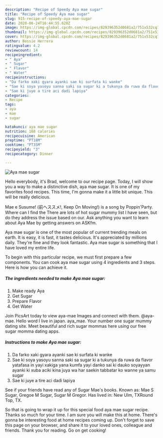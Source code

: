```yaml
---
description: "Recipe of Speedy Aya mae sugar"
title: "Recipe of Speedy Aya mae sugar"
slug: 915-recipe-of-speedy-aya-mae-sugar
date: 2020-06-24T16:44:55.628Z
image: https://img-global.cpcdn.com/recipes/829396352d0681a2/751x532cq70/aya-mae-sugar-recipe-main-photo.jpg
thumbnail: https://img-global.cpcdn.com/recipes/829396352d0681a2/751x532cq70/aya-mae-sugar-recipe-main-photo.jpg
cover: https://img-global.cpcdn.com/recipes/829396352d0681a2/751x532cq70/aya-mae-sugar-recipe-main-photo.jpg
author: Bessie Herrera
ratingvalue: 4.2
reviewcount: 14
recipeingredient:
- " Aya"
- " Sugar"
- " Flavor"
- " Water"
recipeinstructions:
- "Da farko xaki gyara ayanki sae ki surfata ki wanke"
- "Sae ki soya yasoyu sanna saki sa sugar ki a tukunya da ruwa da flavor yatafasa in yayi xakiga yana kumfa yayi danko sai ki dauko soyayyan ayanki ki xuba aciki kina juya wa har saekin tabbatar ko wanne ya samu sugar"
- "Sae ki juye a tire aci dadi lapiya"
categories:
- Recipe
tags:
- aya
- mae
- sugar

katakunci: aya mae sugar 
nutrition: 168 calories
recipecuisine: American
preptime: "PT18M"
cooktime: "PT35M"
recipeyield: "3"
recipecategory: Dinner

---
```



![Aya mae sugar](https://img-global.cpcdn.com/recipes/829396352d0681a2/751x532cq70/aya-mae-sugar-recipe-main-photo.jpg)

Hello everybody, it's Brad, welcome to our recipe page. Today, I will show you a way to make a distinctive dish, aya mae sugar. It is one of my favorites food recipes. This time, I'm gonna make it a little bit unique. This will be really delicious.

Mae e Susume! (前へススメ!, Keep On Moving!) is a song by Poppin&#39;Party. Where can I find the There are lots of hot sugar mummy list I have seen, but do they address the issue based on our. Ask anything you want to learn about Aya Mae by getting answers on ASKfm.

Aya mae sugar is one of the most popular of current trending meals on earth. It is easy, it is fast, it tastes delicious. It's appreciated by millions daily. They're fine and they look fantastic. Aya mae sugar is something that I have loved my entire life.


To begin with this particular recipe, we must first prepare a few components. You can cook aya mae sugar using 4 ingredients and 3 steps. Here is how you can achieve it.

<!--inarticleads1-->

##### The ingredients needed to make Aya mae sugar:

1. Make ready  Aya
1. Get  Sugar
1. Prepare  Flavor
1. Get  Water


Join PicsArt today to view aya-mae Images and connect with them. @aya-mae. Hello word I live in japan. aya_mae. Your number one sugar mummy dating site. Meet beautiful and rich sugar mommas here using our free sugar momma dating apps. 

<!--inarticleads2-->

##### Instructions to make Aya mae sugar:

1. Da farko xaki gyara ayanki sae ki surfata ki wanke
1. Sae ki soya yasoyu sanna saki sa sugar ki a tukunya da ruwa da flavor yatafasa in yayi xakiga yana kumfa yayi danko sai ki dauko soyayyan ayanki ki xuba aciki kina juya wa har saekin tabbatar ko wanne ya samu sugar
1. Sae ki juye a tire aci dadi lapiya


See if your friends have read any of Sugar Mae&#39;s books. Known as: Mae S Sugar, Gregoe M Sugar, Sugar M Gregor. Has lived in: New Ulm, TXRound Top, TX. 

So that is going to wrap it up for this special food aya mae sugar recipe. Thanks so much for your time. I am sure you will make this at home. There's gonna be interesting food at home recipes coming up. Don't forget to save this page on your browser, and share it to your loved ones, colleague and friends. Thank you for reading. Go on get cooking!
